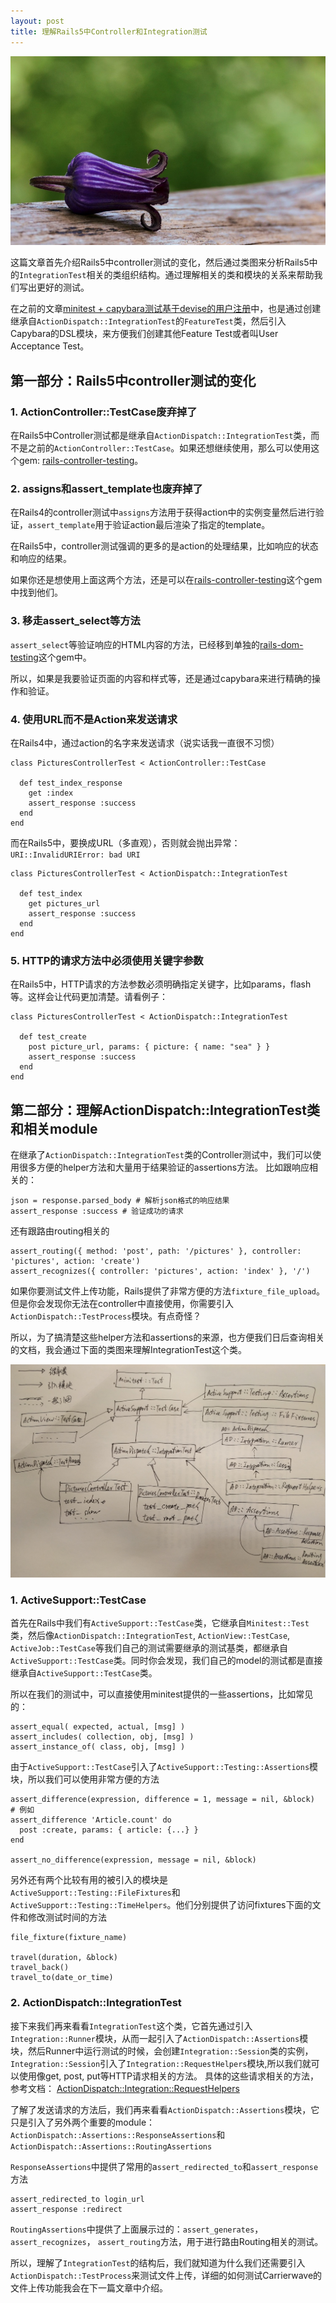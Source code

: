 ```yaml
---
layout: post
title: 理解Rails5中Controller和Integration测试
---
```


![](/images/Bing_706.JPG)

这篇文章首先介绍Rails5中controller测试的变化，然后通过类图来分析Rails5中的`IntegrationTest`相关的类组织结构。通过理解相关的类和模块的关系来帮助我们写出更好的测试。

在之前的文章[minitest + capybara测试基于devise的用户注册](http://www.bigbing.net/2015/11/23/rails4-minitest-capybara-devise/)中，也是通过创建继承自`ActionDispatch::IntegrationTest`的`FeatureTest`类，然后引入Capybara的DSL模块，来方便我们创建其他Feature Test或者叫User Acceptance Test。

## 第一部分：Rails5中controller测试的变化

### 1. ActionController::TestCase废弃掉了

在Rails5中Controller测试都是继承自`ActionDispatch::IntegrationTest`类，而不是之前的`ActionController::TestCase`。如果还想继续使用，那么可以使用这个gem: [rails-controller-testing](https://github.com/rails/rails-controller-testing)。

### 2. assigns和assert_template也废弃掉了

在Rails4的controller测试中`assigns`方法用于获得action中的实例变量然后进行验证，`assert_template`用于验证action最后渲染了指定的template。

在Rails5中，controller测试强调的更多的是action的处理结果，比如响应的状态和响应的结果。

如果你还是想使用上面这两个方法，还是可以在[rails-controller-testing](https://github.com/rails/rails-controller-testing)这个gem中找到他们。

### 3. 移走assert_select等方法

`assert_select`等验证响应的HTML内容的方法，已经移到单独的[rails-dom-testing](https://github.com/rails/rails-dom-testing)这个gem中。

所以，如果是我要验证页面的内容和样式等，还是通过capybara来进行精确的操作和验证。

### 4. 使用URL而不是Action来发送请求

在Rails4中，通过action的名字来发送请求（说实话我一直很不习惯）

	class PicturesControllerTest < ActionController::TestCase

	  def test_index_response
	    get :index
	    assert_response :success
	  end
	end

而在Rails5中，要换成URL（多直观），否则就会抛出异常：`URI::InvalidURIError: bad URI`

	class PicturesControllerTest < ActionDispatch::IntegrationTest

	  def test_index
	    get pictures_url
	    assert_response :success
	  end
	end

### 5. HTTP的请求方法中必须使用关键字参数

在Rails5中，HTTP请求的方法参数必须明确指定关键字，比如params，flash等。这样会让代码更加清楚。请看例子：

	class PicturesControllerTest < ActionDispatch::IntegrationTest

	  def test_create
	    post picture_url, params: { picture: { name: "sea" } }
	    assert_response :success
	  end
	end

## 第二部分：理解ActionDispatch::IntegrationTest类和相关module

在继承了`ActionDispatch::IntegrationTest`类的Controller测试中，我们可以使用很多方便的helper方法和大量用于结果验证的assertions方法。
比如跟响应相关的：

	json = response.parsed_body # 解析json格式的响应结果
	assert_response :success # 验证成功的请求

还有跟路由routing相关的

	assert_routing({ method: 'post', path: '/pictures' }, controller: 'pictures', action: 'create')
	assert_recognizes({ controller: 'pictures', action: 'index' }, '/')

如果你要测试文件上传功能，Rails提供了非常方便的方法`fixture_file_upload`。但是你会发现你无法在controller中直接使用，你需要引入`ActionDispatch::TestProcess`模块。有点奇怪？

所以，为了搞清楚这些helper方法和assertions的来源，也方便我们日后查询相关的文档，我会通过下面的类图来理解IntegrationTest这个类。

![](/images/integration_test2.jpg)


### 1. ActiveSupport::TestCase

首先在Rails中我们有`ActiveSupport::TestCase`类，它继承自`Minitest::Test`类，然后像`ActionDispatch::IntegrationTest`, `ActionView::TestCase`, `ActiveJob::TestCase`等我们自己的测试需要继承的测试基类，都继承自`ActiveSupport::TestCase`类。同时你会发现，我们自己的model的测试都是直接继承自`ActiveSupport::TestCase`类。

所以在我们的测试中，可以直接使用minitest提供的一些assertions，比如常见的：

	assert_equal( expected, actual, [msg] )
	assert_includes( collection, obj, [msg] )
	assert_instance_of( class, obj, [msg] )

由于`ActiveSupport::TestCase`引入了`ActiveSupport::Testing::Assertions`模块，所以我们可以使用非常方便的方法

	assert_difference(expression, difference = 1, message = nil, &block)
	# 例如
	assert_difference 'Article.count' do
  	  post :create, params: { article: {...} }
	end

	assert_no_difference(expression, message = nil, &block)

另外还有两个比较有用的被引入的模块是`ActiveSupport::Testing::FileFixtures`和`ActiveSupport::Testing::TimeHelpers`。他们分别提供了访问fixtures下面的文件和修改测试时间的方法

	file_fixture(fixture_name)

	travel(duration, &block)
	travel_back()
	travel_to(date_or_time)

### 2. ActionDispatch::IntegrationTest

接下来我们再来看看`IntegrationTest`这个类，它首先通过引入`Integration::Runner`模块，从而一起引入了`ActionDispatch::Assertions`模块，然后Runner中运行测试的时候，会创建`Integration::Session`类的实例，`Integration::Session`引入了`Integration::RequestHelpers`模块,所以我们就可以使用像get, post, put等HTTP请求相关的方法。
具体的这些请求相关的方法，参考文档： [ActionDispatch::Integration::RequestHelpers](http://api.rubyonrails.org/classes/ActionDispatch/Integration/RequestHelpers.html)

了解了发送请求的方法后，我们再来看看`ActionDispatch::Assertions`模块，它只是引入了另外两个重要的module：`ActionDispatch::Assertions::ResponseAssertions`和 `ActionDispatch::Assertions::RoutingAssertions`

`ResponseAssertions`中提供了常用的a`ssert_redirected_to`和`assert_response`方法

	assert_redirected_to login_url
	assert_response :redirect

`RoutingAssertions`中提供了上面展示过的：`assert_generates`， `assert_recognizes`， `assert_routing`方法，用于进行路由Routing相关的测试。


所以，理解了`IntegrationTest`的结构后，我们就知道为什么我们还需要引入`ActionDispatch::TestProcess`来测试文件上传，详细的如何测试Carrierwave的文件上传功能我会在下一篇文章中介绍。


